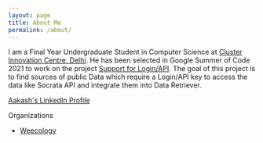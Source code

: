 ```yaml
---
layout: page
title: About Me
permalink: /about/
---
```


I am a Final Year Undergraduate Student in Computer Science at [Cluster Innovation Centre, Delhi](https://www.ducic.ac.in). He has been selected in Google Summer of Code 2021 to work on the project [Support for Login/API](https://summerofcode.withgoogle.com/projects/#4609055466717184). The goal of this project is to find sources of public Data which require a Login/API key to access the data like Socrata API and integrate them into Data Retriever.

[Aakash's LinkedIn Profile](https://www.linkedin.com/in/aakash-chaudhary-5203b9162/)

Organizations

- [Weecology](https://www.weecology.org/author/aakash-chaudhary/)
